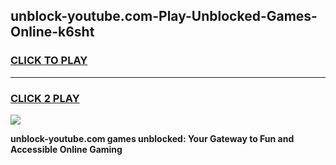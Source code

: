 
## unblock-youtube.com-Play-Unblocked-Games-Online-k6sht
<h3>
<a href="https://premium76.site?title=unblock-youtube.com&ref=25A">CLICK TO PLAY</a></h3>
<hr>

<h3>
<a href="https://premium76.site?title=unblock-youtube.com&ref=25A">CLICK 2 PLAY</a>
  
</h3>

<a href="https://premium76.site?title=unblock-youtube.com&ref=25A"><img src="https://clearcache.store/games.png"></a>


**unblock-youtube.com games unblocked: Your Gateway to Fun and Accessible Online Gaming**
